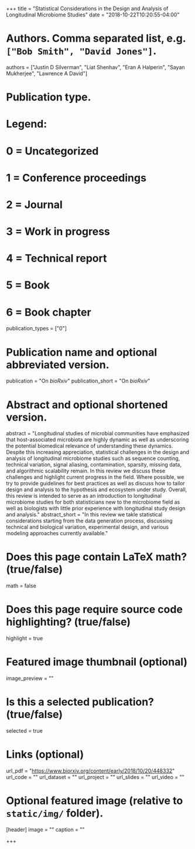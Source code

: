 +++
title = "Statistical Considerations in the Design and Analysis of Longitudinal Microbiome Studies"
date = "2018-10-22T10:20:55-04:00"

# Authors. Comma separated list, e.g. `["Bob Smith", "David Jones"]`.
authors = ["Justin D Silverman", "Liat Shenhav", "Eran A Halperin", "Sayan Mukherjee", "Lawrence A David"]

# Publication type.
# Legend:
# 0 = Uncategorized
# 1 = Conference proceedings
# 2 = Journal
# 3 = Work in progress
# 4 = Technical report
# 5 = Book
# 6 = Book chapter
publication_types = ["0"]

# Publication name and optional abbreviated version.
publication = "On *bioRxiv*"
publication_short = "On *bioRxiv*"

# Abstract and optional shortened version.
abstract = "Longitudinal studies of microbial communities have emphasized that host-associated microbiota are highly dynamic as well as underscoring the potential biomedical relevance of understanding these dynamics. Despite this increasing appreciation, statistical challenges in the design and analysis of longitudinal microbiome studies such as sequence counting, technical variation, signal aliasing, contamination, sparsity, missing data, and algorithmic scalability remain. In this review we discuss these challenges and highlight current progress in the field. Where possible, we try to provide guidelines for best practices as well as discuss how to tailor design and analysis to the hypothesis and ecosystem under study. Overall, this review is intended to serve as an introduction to longitudinal microbiome studies for both statisticians new to the microbiome field as well as biologists with little prior experience with longitudinal study design and analysis."
abstract_short = "In this review we takle statistical considerations starting from the data generation process, discussing technical and biological variation, experimental design, and various modeling approaches currently available."

# Does this page contain LaTeX math? (true/false)
math = false

# Does this page require source code highlighting? (true/false)
highlight = true

# Featured image thumbnail (optional)
image_preview = ""

# Is this a selected publication? (true/false)
selected = true

# Links (optional)
url_pdf = "https://www.biorxiv.org/content/early/2018/10/20/448332"
url_code = ""
url_dataset = ""
url_project = ""
url_slides = ""
url_video = ""

# Optional featured image (relative to `static/img/` folder).
[header]
image = ""
caption = ""

+++
